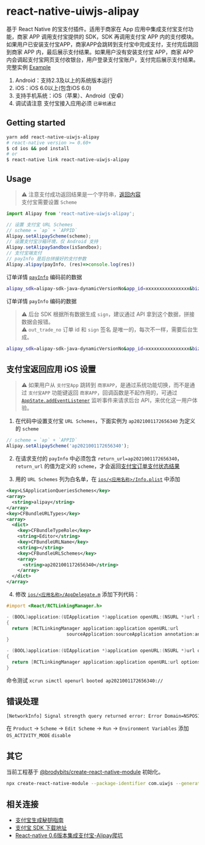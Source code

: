 react-native-uiwjs-alipay
===

基于 React Native 的宝支付插件。适用于商家在 App 应用中集成支付宝支付功能，商家 APP 调用支付宝提供的 SDK，SDK 再调用支付宝 APP 内的支付模块。如果用户已安装支付宝APP，商家APP会跳转到支付宝中完成支付，支付完后跳回到商家 APP 内，最后展示支付结果。如果用户没有安装支付宝 APP，商家 APP 内会调起支付宝网页支付收银台，用户登录支付宝账户，支付完后展示支付结果。完整实例 [Example](./example)

1. Android：支持2.3及以上的系统版本运行
2. iOS：iOS 6.0以上(包含iOS 6.0)
3. 支持手机系统：iOS（苹果）、Android（安卓）
4. 调试请注意 支付宝接入应用必须 `已审核通过`

## Getting started

```bash
yarn add react-native-uiwjs-alipay
# react-native version >= 0.60+
$ cd ios && pod install
# or
$ react-native link react-native-uiwjs-alipay
```

## Usage

> ⚠️ 注意支付成功返回结果是一个字符串，[返回内容](https://github.com/uiwjs/react-native-uiwjs-alipay/blob/96c86045a92b7668b51658c3e696d3cd0e5f2f9e/index.d.ts#L2-L82)  
> 支付宝需要设置 `Scheme`

```javascript
import Alipay from 'react-native-uiwjs-alipay';

// 设置 支付宝 URL Schemes
// scheme = `ap` + `APPID`
Alipay.setAlipayScheme(scheme);
// 设置支付宝沙箱环境，仅 Android 支持
Alipay.setAlipaySandbox(isSandbox);
// 支付宝端支付
// payInfo 是后台拼接好的支付参数
Alipay.alipay(payInfo, (res)=>console.log(res))
```

订单详情 [`payInfo`](https://opendocs.alipay.com/open/204/105295#%E5%BF%AB%E6%8D%B7%E8%AE%A2%E5%8D%95%E6%94%AF%E4%BB%98%20iOS) 编码前的数据

```bash
alipay_sdk=alipay-sdk-java-dynamicVersionNo&app_id=xxxxxxxxxxxxxxxx&biz_content={ "out_trade_no":"1111144444", "total_amount":"0.01", "subject":"12321313655555555", "product_code":"QUICK_MSECURITY_PAY" }&charset=UTF-8&format=json&method=alipay.trade.app.pay&notify_url=http://ane.boshu.ltd/owner/pay/api/ownerPay/callback&return_url=http://domain.com/CallBack/return_url.jsp&sign=FP5fLb/l2LoijO7k0BrmEvWKfuG7oIbYA/4VVL9mI0/SWAEzt27Zp09LK2xsDKaW0oGJ38aGhtDxGIHqZDMvbhTooB6jeRH+2m1wM5hyDq1vbc8CzfL+OSfRoQ3RQ4j50gbO0oABOUvaSb/xK8Tzix7HfDpMfjtqhN+81fiET2Q19dxcOmu22GAWE4/ZPrbASsVfi1r/OXLdeDjkqdUTy9lOGJqg2bgTKy6BaYcelc/nEpuaF0mDXbHJX1vmra7vd8rhczy11rEVaHofMnPVZr3hucMuBH/fxOXQZuZcAmyaWr+NT8hVetxZaTgyhK9fqxjGcxPijc+pWWTwMxt4YA==&sign_type=RSA2&timestamp=2020-07-08 17:07:36&version=1.0
```

订单详情 `payInfo` 编码的数据

> ⚠️ 后台 SDK 根据所有数据生成 `sign`，建议通过 API 拿到这个数据，拼接数据会报错。  
> ⚠️ `out_trade_no` 订单 id 和 `sign` 签名 是唯一的，每次不一样，需要后台生成。  

```bash
alipay_sdk=alipay-sdk-java-dynamicVersionNo&app_id=xxxxxxxxxxxxxxxx&biz_content=%7B+%22out_trade_no%22%3A%221111144444%22%2C+%22total_amount%22%3A%220.01%22%2C+%22subject%22%3A%2212321313655555555%22%2C+%22product_code%22%3A%22QUICK_MSECURITY_PAY%22+%7D&charset=UTF-8&format=json&method=alipay.trade.app.pay&notify_url=http%3A%2F%2Fane.boshu.ltd%2Fowner%2Fpay%2Fapi%2FownerPay%2Fcallback&return_url=http%3A%2F%2Fdomain.com%2FCallBack%2Freturn_url.jsp&sign=FP5fLb%2Fl2LoijO7k0BrmEvWKfuG7oIbYA%2F4VVL9mI0%2FSWAEzt27Zp09LK2xsDKaW0oGJ38aGhtDxGIHqZDMvbhTooB6jeRH%2B2m1wM5hyDq1vbc8CzfL%2BOSfRoQ3RQ4j50gbO0oABOUvaSb%2FxK8Tzix7HfDpMfjtqhN%2B81fiET2Q19dxcOmu22GAWE4%2FZPrbASsVfi1r%2FOXLdeDjkqdUTy9lOGJqg2bgTKy6BaYcelc%2FnEpuaF0mDXbHJX1vmra7vd8rhczy11rEVaHofMnPVZr3hucMuBH%2FfxOXQZuZcAmyaWr%2BNT8hVetxZaTgyhK9fqxjGcxPijc%2BpWWTwMxt4YA%3D%3D&sign_type=RSA2&timestamp=2020-07-08+17%3A07%3A36&version=1.0
```

## 支付宝返回应用 iOS 设置

> ⚠️ 如果用户从 `支付宝App` 跳转到 `商家APP`，是通过系统功能切换，而不是通过 `支付宝APP` 功能键返回 `商家APP`，回调函数是不起作用的，可通过 [`AppState.addEventListener`](https://github.com/uiwjs/react-native-uiwjs-alipay/blob/b8b5b3e6e53bb23d1503cd9c565ad8f2132e2404/example/App.js#L6-L24) 监听事件来请求后台 API，来优化这一用户体验。

1. 在代码中设置支付宝 `URL Schemes`，下面实例为 `ap2021001172656340` 为定义的 `scheme`

```js
// scheme = `ap` + `APPID`
Alipay.setAlipayScheme('ap2021001172656340');
```

2. 在请求支付的 `payInfo` 中必须包含 `return_url=ap2021001172656340`，`return_url` 的值为定义的 `scheme`，才会返回[支付宝订单支付状态结果](https://opendocs.alipay.com/open/204/105301#%E8%BF%94%E5%9B%9E%E7%BB%93%E6%9E%9C%E7%A4%BA%E4%BE%8B%EF%BC%88iOS%7CAndroid%EF%BC%89)

3. 用的 `URL Schemes` 列为白名单，在 [`ios/<应用名称>/Info.plist`](https://github.com/uiwjs/react-native-uiwjs-alipay/blob/866888a3ed9f05d06fa9a7ed93922d9ca2dcc56e/example/ios/example/Info.plist#L23-L41) 中添加

```xml
<key>LSApplicationQueriesSchemes</key>
<array>
  <string>alipay</string>
</array>
<key>CFBundleURLTypes</key>
<array>
  <dict>
    <key>CFBundleTypeRole</key>
    <string>Editor</string>
    <key>CFBundleURLName</key>
    <string></string>
    <key>CFBundleURLSchemes</key>
    <array>
      <string>ap2021001172656340</string>
    </array>
  </dict>
</array>
```

4. 修改 [`ios/<应用名称>/AppDelegate.m`](https://github.com/uiwjs/react-native-uiwjs-alipay/blob/4329bd62443bf377221860cd1acfaa710bbe562d/example/ios/example/AppDelegate.m#L60-L70) 添加下列代码：

```objective-c
#import <React/RCTLinkingManager.h>

- (BOOL)application:(UIApplication *)application openURL:(NSURL *)url sourceApplication:(NSString *)sourceApplication annotation:(id)annotation
{
  return [RCTLinkingManager application:application openURL:url
                      sourceApplication:sourceApplication annotation:annotation];
}

- (BOOL)application:(UIApplication *)application openURL:(NSURL *)url options:(NSDictionary<UIApplicationOpenURLOptionsKey, id> *)options
{
  return [RCTLinkingManager application:application openURL:url options:options];
}
```

命令测试 `xcrun simctl openurl booted ap2021001172656340://`

## 错误处理

```bash
[NetworkInfo] Signal strength query returned error: Error Domain=NSPOSIXErrorDomain Code=13 "Permission denied", descriptor: <CTServiceDescriptor 0x283317100, domain=1, instance=1>
```

在 `Product` -> `Scheme` -> `Edit Scheme` -> `Run` -> `Environment Variables` 添加 `OS_ACTIVITY_MODE` `disable`

## 其它

当前工程基于 [@brodybits/create-react-native-module](https://github.com/brodybits/create-react-native-module) 初始化。

```bash
npx create-react-native-module --package-identifier com.uiwjs --generate-example Alipay --example-react-native-version 0.62.2 --module-name react-native-uiwjs-alipay --github-account uiwjs --author-name "Kenny Wong" --author-email "wowohoo@qq.com"
```

## 相关连接 

- [支付宝生成秘钥指南](https://opendocs.alipay.com/open/291/105971)
- [支付宝 SDK 下载地址](https://opendocs.alipay.com/open/54/104509)
- [React-native 0.6版本集成支付宝-Alipay爬坑](https://segmentfault.com/a/1190000020758279)
